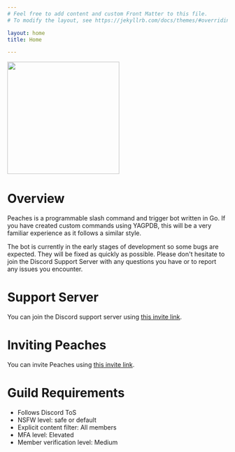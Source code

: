 ```yaml
---
# Feel free to add content and custom Front Matter to this file.
# To modify the layout, see https://jekyllrb.com/docs/themes/#overriding-theme-defaults

layout: home
title: Home

---
```


<img src='/peaches-bot.docs/assets/logo.png' width='256'>

# Overview

Peaches is a programmable slash command and trigger bot written in Go. If you have created custom commands using YAGPDB, this will be a very familiar experience as it follows a similar style.

The bot is currently in the early stages of development so some bugs are expected. They will be fixed as quickly as possible. Please don't hesitate to join the Discord Support Server with any questions you have or to report any issues you encounter.

# Support Server

You can join the Discord support server using [this invite link](https://discord.com/invite/Bktvgd3Ncn).

# Inviting Peaches

You can invite Peaches using [this invite link](https://discord.com/api/oauth2/authorize?client_id=1201100920189096018&permissions=1102196361408&scope=bot%20applications.commands).

# Guild Requirements

* Follows Discord ToS
* NSFW level: safe or default
* Explicit content filter: All members
* MFA level: Elevated
* Member verification level: Medium